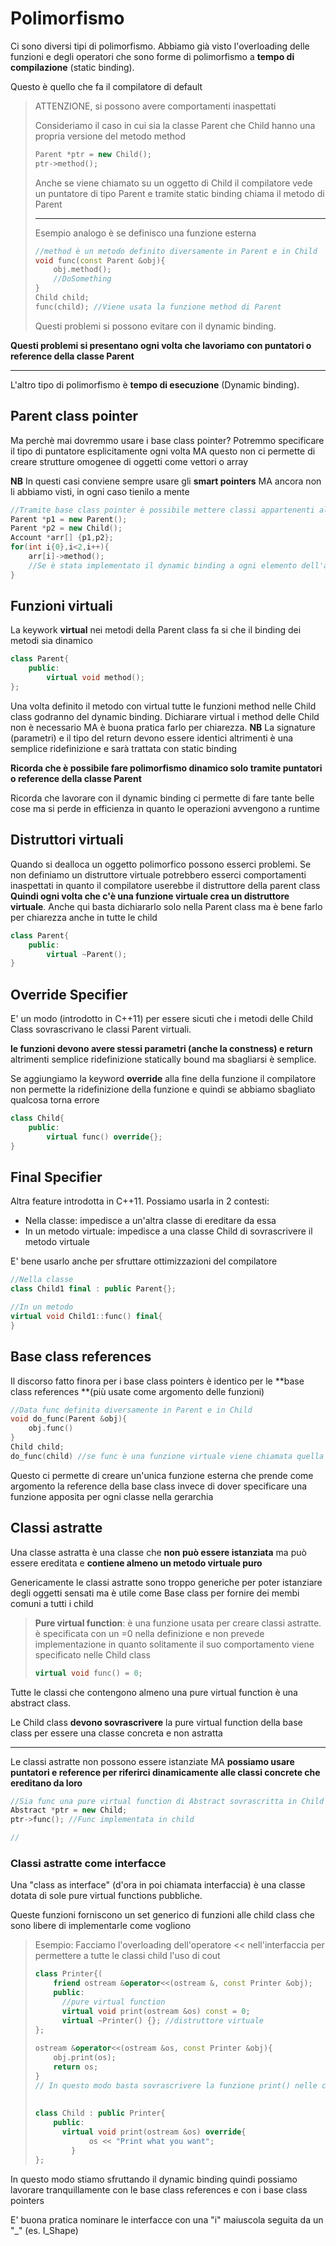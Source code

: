 # Polimorfismo

Ci sono diversi tipi di polimorfismo. Abbiamo già visto l'overloading delle funzioni e degli operatori che sono forme di polimorfismo a **tempo di compilazione** (static binding).

Questo è quello che fa il compilatore di default

> ATTENZIONE, si possono avere comportamenti inaspettati
>
> Consideriamo il caso in cui sia la classe Parent che Child hanno una propria versione del metodo method
>
> ```cpp
> Parent *ptr = new Child();
> ptr->method();
> ```
>
> Anche se viene chiamato su un oggetto di Child il compilatore vede un puntatore di tipo Parent e tramite static binding chiama il metodo di Parent
>
> ------
>
> Esempio analogo è se definisco una funzione esterna 
>
> ```cpp
> //method è un metodo definito diversamente in Parent e in Child
> void func(const Parent &obj){
>     obj.method();
>     //DoSomething
> }
> Child child;
> func(child); //Viene usata la funzione method di Parent
> ```
>
> Questi problemi si possono evitare con il dynamic binding.
>
> 

**Questi problemi si presentano ogni volta che lavoriamo con puntatori o reference della classe Parent**

------

L'altro tipo di polimorfismo è **tempo di esecuzione** (Dynamic binding).

## Parent class pointer

Ma perchè mai dovremmo usare i base class pointer? Potremmo specificare il tipo di puntatore esplicitamente ogni volta MA questo non ci permette di creare strutture omogenee di oggetti come vettori o array

**NB** In questi casi conviene sempre usare gli **smart pointers** MA ancora non li abbiamo visti, in ogni caso tienilo a mente

```cpp
//Tramite base class pointer è possibile mettere classi appartenenti alla stessa gerarchia in array (lo stesso vale per vettori)
Parent *p1 = new Parent();
Parent *p2 = new Child();
Account *arr[] {p1,p2};
for(int i{0},i<2,i++){
    arr[i]->method(); 
    //Se è stata implementato il dynamic binding a ogni elemento dell'array verrà associato il method della propria classe e non quello di Parent
}
```

## Funzioni virtuali

La keywork **virtual** nei metodi della Parent class fa si che il binding dei metodi sia dinamico

```cpp
class Parent{
    public:
    	virtual void method();
};
```

Una volta definito il metodo con virtual tutte le funzioni method nelle Child class godranno del dynamic binding. Dichiarare virtual i method delle Child non è necessario MA è buona pratica farlo per chiarezza.
**NB** La signature (parametri) e il tipo del return devono essere identici altrimenti è una semplice ridefinizione e sarà trattata con static binding

**Ricorda che è possibile fare polimorfismo dinamico solo tramite puntatori o reference della classe Parent**

Ricorda che lavorare con il dynamic binding ci permette di fare tante belle cose ma si perde in efficienza in quanto le operazioni avvengono a runtime

## Distruttori virtuali

Quando si dealloca un oggetto polimorfico possono esserci problemi. Se non definiamo un distruttore virtuale potrebbero esserci comportamenti inaspettati in quanto il compilatore userebbe il distruttore della parent class
**Quindi ogni volta che c'è una funzione virtuale crea un distruttore virtuale**. Anche qui basta dichiararlo solo nella Parent class ma è bene farlo per chiarezza anche in tutte le child

```cpp
class Parent{
    public:
    	virtual ~Parent();
}
```

## Override Specifier

E' un modo (introdotto in C++11) per essere sicuti che i metodi delle Child Class sovrascrivano le classi Parent virtuali.

**le funzioni devono avere stessi parametri (anche la constness) e return** altrimenti semplice ridefinizione statically bound ma sbagliarsi è semplice.

Se aggiungiamo la keyword **override** alla fine della funzione il compilatore non permette la ridefinizione della funzione e quindi se abbiamo sbagliato qualcosa torna errore

```cpp
class Child{
    public:
    	virtual func() override{};
}
```

## Final Specifier

Altra feature introdotta in C++11.
Possiamo usarla in 2 contesti:

- Nella classe: impedisce a un'altra classe di ereditare da essa
- In un metodo virtuale: impedisce a una classe Child di sovrascrivere il metodo virtuale 

E'  bene usarlo anche per sfruttare ottimizzazioni del compilatore

```cpp
//Nella classe
class Child1 final : public Parent{};

//In un metodo
virtual void Child1::func() final{
}
```

## Base class references

Il discorso fatto finora per i base class pointers è identico per le **base class references **(più usate come argomento delle funzioni)

```cpp
//Data func definita diversamente in Parent e in Child
void do_func(Parent &obj){
    obj.func()
}
Child child;
do_func(child) //se func è una funzione virtuale viene chiamata quella di Child in quanto il binding è dinamico
```

Questo ci permette di creare un'unica funzione esterna che prende come argomento la reference della base class invece di dover specificare una funzione apposita per ogni classe nella gerarchia

## Classi astratte

Una classe astratta è una classe che **non può essere istanziata** ma può essere ereditata e **contiene almeno un metodo virtuale puro**

Genericamente le classi astratte sono troppo generiche per poter istanziare degli oggetti sensati ma è utile come Base class per fornire dei membi comuni a tutti i child

> **Pure virtual function**: è una funzione usata per creare classi astratte.  è specificata con un =0 nella definizione e non prevede implementazione in quanto solitamente il suo comportamento viene specificato nelle Child class
>
> ```cpp
> virtual void func() = 0;
> ```
>
> 

Tutte le classi che contengono almeno una pure virtual function è una abstract class. 

Le Child class **devono sovrascrivere** la pure virtual function della base class per essere una classe concreta e non astratta

------

Le classi astratte non possono essere istanziate MA **possiamo usare puntatori e reference per riferirci dinamicamente alle classi concrete che ereditano da loro**

```cpp
//Sia func una pure virtual function di Abstract sovrascritta in Child
Abstract *ptr = new Child;
ptr->func(); //Func implementata in child

//
```

### Classi astratte come interfacce

Una "class as interface" (d'ora in poi chiamata interfaccia) è una classe dotata di sole pure virtual functions pubbliche.

Queste funzioni forniscono un set generico di funzioni alle child class che sono libere di implementarle come vogliono

> Esempio: Facciamo l'overloading dell'operatore << nell'interfaccia per permettere a tutte le classi child l'uso di cout
>
> ```cpp
> class Printer{(
>     friend ostream &operator<<(ostream &, const Printer &obj);
>     public:
>     	//pure virtual function
>     	virtual void print(ostream &os) const = 0;
>     	virtual ~Printer() {}; //distruttore virtuale  
> };
>     
> ostream &operator<<(ostream &os, const Printer &obj){
>     obj.print(os);
>     return os;
> }
> // In questo modo basta sovrascrivere la funzione print() nelle child class e avranno l'operatore << già overloadato e quindi potranno usare cout
>     
>     
> class Child : public Printer{
>     public:
>     	virtual void print(ostream &os) override{
>             os << "Print what you want";
>         }
> };
> ```
>
> 

In questo modo stiamo sfruttando il dynamic binding quindi possiamo lavorare tranquillamente con le base class references e con i base class pointers

E' buona pratica nominare le interfacce con una "i" maiuscola seguita da un "_" (es. I_Shape)